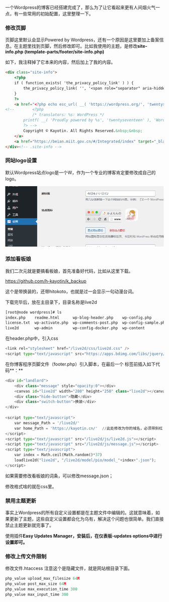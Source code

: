 一个Wordpress的博客已经搭建完成了，那么为了让它看起来更有人间烟火气一点，有一些常用的初始配置，这里整理一下。

### 修改页脚

页脚这里默认会显示Powered by Wordpress，还有一个原因是这里要加上备案信息。在主题里找到页脚，然后修改即可。比如我使用的主题，是修改**site-info.php (template-parts/footer/site-info.php)**

如下，我注释掉了它本来的内容，然后加上了我的内容。

```html
<div class="site-info">
	<?php
	if ( function_exists( 'the_privacy_policy_link' ) ) {
		the_privacy_policy_link( '', '<span role="separator" aria-hidden="true"></span>' );
	}
	?>
	<a href="<?php echo esc_url( __( 'https://wordpress.org/', 'twentyseventeen' ) ); ?>" class="imprint">
<!-- 		<?php
			/* translators: %s: WordPress */
		printf( __( 'Proudly powered by %s', 'twentyseventeen' ), 'WordPress' );
		?> -->
		Copyright © Kayotin. All Rights Reserved.&nbsp;&nbsp;
	</a>
	<a href="https://beian.miit.gov.cn/#/Integrated/index" target="_blank">豫ICP备19030615号</a>
</div><!-- .site-info -->
```

### 网站logo设置

默认Wordpress站点logo是一个W，作为一个专业的博客肯定要修改成自己的logo。

![image.png](/image/logo.png)

### 添加看板娘

我们二次元就是要搞看板娘，首先准备好代码，比如从这里下载。

https://github.com/h-kayotin/k_backup

这个是带换装的，还带hitokoto，也就是过一会显示一句动漫台词。

下载完毕后，放在主目录下，目录名称是live2d

```bash
[root@node wordpress]# ls
index.php    readme.html      wp-blog-header.php    wp-config.php         wp-cron.php        wp-load.php   wp-settings.php   xmlrpc.php
license.txt  wp-activate.php  wp-comments-post.php  wp-config-sample.php  wp-includes        wp-login.php  wp-signup.php
live2d       wp-admin         wp-config-docker.php  wp-content            wp-links-opml.php  wp-mail.php   wp-trackback.php
```

在header.php中，引入css

```python
<link rel="stylesheet" href="/live2d/css/live2d.css" />
<script type="text/javascript" src="https://apps.bdimg.com/libs/jquery/2.1.4/jquery.js"></script>
```

在你博客程序页脚文件（footer.php）引入脚本，在最后一个 </body> 标签前插入如下代码**：**

```python
<div id="landlord">
    <div class="message" style="opacity:0"></div>
    <canvas id="live2d" width="280" height="250" class="live2d"></canvas>
    <div class="hide-button">隐藏</div>
    <div class="switch-button">换装</div>
</div>

<script type="text/javascript">
    var message_Path = '/live2d/'
    var home_Path = 'https://kayotin.cn/'  //此处修改为你的域名，必须带斜杠
</script>
<script type="text/javascript" src="/live2d/js/live2d.js"></script>
<script type="text/javascript" src="/live2d/js/message.js"></script>
<script type="text/javascript">
    var index = Math.ceil(Math.random()*37)
    loadlive2d("live2d", "/live2d/model/pio/model_"+index+".json");
</script>
```

如果需要修改看板娘的词条，可以修改message.json；

修改格式啥的就在css里。

### 禁用主题更新

事实上Wordpress的所有自定义设置都是在主题文件中编辑的。这就意味着，如果更新了主题，这些自定义设置都会化为乌有，解决这个问题也很简单。我们直接禁止主题更新就完事了。

使用插件**Easy Updates Manager，安装后，在仪表板-updates options中进行设置即可。**

### 修改上传文件限制

修改文件.htaccess 注意这个是隐藏文件，就是网站根目录下面。

```python
php_value upload_max_filesize 64M
php_value post_max_size 64M
php_value max_execution_time 300
php_value max_input_time 300
```